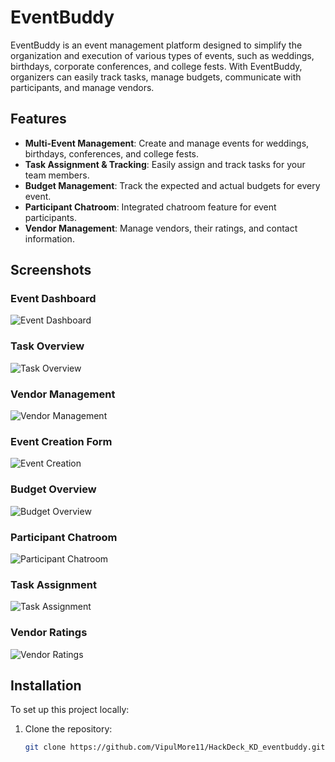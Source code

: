 # EventBuddy

EventBuddy is an event management platform designed to simplify the organization and execution of various types of events, such as weddings, birthdays, corporate conferences, and college fests. With EventBuddy, organizers can easily track tasks, manage budgets, communicate with participants, and manage vendors.

## Features

- **Multi-Event Management**: Create and manage events for weddings, birthdays, conferences, and college fests.
- **Task Assignment & Tracking**: Easily assign and track tasks for your team members.
- **Budget Management**: Track the expected and actual budgets for every event.
- **Participant Chatroom**: Integrated chatroom feature for event participants.
- **Vendor Management**: Manage vendors, their ratings, and contact information.

## Screenshots

### Event Dashboard
![Event Dashboard](https://raw.githubusercontent.com/VipulMore11/HackDeck_KD_eventbuddy/main/Images/1SB19pF3WKqkcIlE3QzKRpy3Xdfgp0vPu.png)

### Task Overview
![Task Overview](https://raw.githubusercontent.com/VipulMore11/HackDeck_KD_eventbuddy/main/Images/1gl4hoIcAp1fRovca_sP5Gup_-RH0oHun.png)

### Vendor Management
![Vendor Management](https://raw.githubusercontent.com/VipulMore11/HackDeck_KD_eventbuddy/main/Images/1tWzxPg_sfzwjygy3NSz61LaA76URYHpQ.png)

### Event Creation Form
![Event Creation](https://raw.githubusercontent.com/VipulMore11/HackDeck_KD_eventbuddy/main/Images/1738ERsHmxXhGKUzXE5ID4Q3qgAScFUe.png)

### Budget Overview
![Budget Overview](https://raw.githubusercontent.com/VipulMore11/HackDeck_KD_eventbuddy/main/Images/16YZpA3DKoKHic5taME-lm70H7YBbhwsc.png)

### Participant Chatroom
![Participant Chatroom](https://raw.githubusercontent.com/VipulMore11/HackDeck_KD_eventbuddy/main/Images/1PiJYYKoWQGDRIn49nJmhyOBd6oc8abAC.png)

### Task Assignment
![Task Assignment](https://raw.githubusercontent.com/VipulMore11/HackDeck_KD_eventbuddy/main/Images/1cQgyN7emUozwV25h7pxHTn1iXlQIMYoO.png)

### Vendor Ratings
![Vendor Ratings](https://raw.githubusercontent.com/VipulMore11/HackDeck_KD_eventbuddy/main/Images/1TrBtNT3QeoTvAXndPZt0-95cGBPAahmD.png)

## Installation

To set up this project locally:

1. Clone the repository:
   ```bash
   git clone https://github.com/VipulMore11/HackDeck_KD_eventbuddy.git
